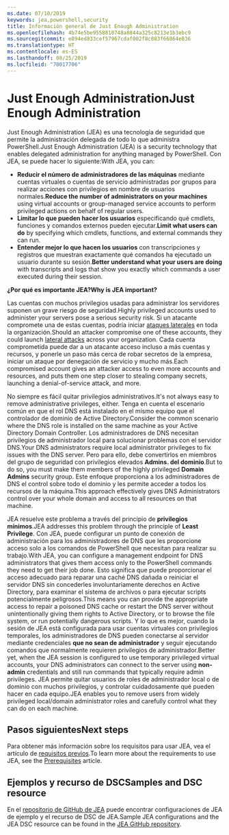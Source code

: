 ```yaml
---
ms.date: 07/10/2019
keywords: jea,powershell,security
title: Información general de Just Enough Administration
ms.openlocfilehash: 4b74e5be9558810748a8844a325c8213e1b3ebc9
ms.sourcegitcommit: e894ed833cef57967cdaf002f8c883f66864e836
ms.translationtype: HT
ms.contentlocale: es-ES
ms.lasthandoff: 08/25/2019
ms.locfileid: "70017706"
---
```

# <a name="just-enough-administration"></a><span data-ttu-id="ea135-103">Just Enough Administration</span><span class="sxs-lookup"><span data-stu-id="ea135-103">Just Enough Administration</span></span>

<span data-ttu-id="ea135-104">Just Enough Administration (JEA) es una tecnología de seguridad que permite la administración delegada de todo lo que administra PowerShell.</span><span class="sxs-lookup"><span data-stu-id="ea135-104">Just Enough Administration (JEA) is a security technology that enables delegated administration for anything managed by PowerShell.</span></span> <span data-ttu-id="ea135-105">Con JEA, se puede hacer lo siguiente:</span><span class="sxs-lookup"><span data-stu-id="ea135-105">With JEA, you can:</span></span>

- <span data-ttu-id="ea135-106">**Reducir el número de administradores de las máquinas** mediante cuentas virtuales o cuentas de servicio administradas por grupos para realizar acciones con privilegios en nombre de usuarios normales.</span><span class="sxs-lookup"><span data-stu-id="ea135-106">**Reduce the number of administrators on your machines** using virtual accounts or group-managed service accounts to perform privileged actions on behalf of regular users.</span></span>
- <span data-ttu-id="ea135-107">**Limitar lo que pueden hacer los usuarios** especificando qué cmdlets, funciones y comandos externos pueden ejecutar.</span><span class="sxs-lookup"><span data-stu-id="ea135-107">**Limit what users can do** by specifying which cmdlets, functions, and external commands they can run.</span></span>
- <span data-ttu-id="ea135-108">**Entender mejor lo que hacen los usuarios** con transcripciones y registros que muestran exactamente qué comandos ha ejecutado un usuario durante su sesión.</span><span class="sxs-lookup"><span data-stu-id="ea135-108">**Better understand what your users are doing** with transcripts and logs that show you exactly which commands a user executed during their session.</span></span>

<span data-ttu-id="ea135-109">**¿Por qué es importante JEA?**</span><span class="sxs-lookup"><span data-stu-id="ea135-109">**Why is JEA important?**</span></span>

<span data-ttu-id="ea135-110">Las cuentas con muchos privilegios usadas para administrar los servidores suponen un grave riesgo de seguridad.</span><span class="sxs-lookup"><span data-stu-id="ea135-110">Highly privileged accounts used to administer your servers pose a serious security risk.</span></span> <span data-ttu-id="ea135-111">Si un atacante compromete una de estas cuentas, podría iniciar [ataques laterales](https://aka.ms/pth) en toda la organización.</span><span class="sxs-lookup"><span data-stu-id="ea135-111">Should an attacker compromise one of these accounts, they could launch [lateral attacks](https://aka.ms/pth) across your organization.</span></span> <span data-ttu-id="ea135-112">Cada cuenta comprometida puede dar a un atacante acceso incluso a más cuentas y recursos, y ponerle un paso más cerca de robar secretos de la empresa, iniciar un ataque por denegación de servicio y mucho más.</span><span class="sxs-lookup"><span data-stu-id="ea135-112">Each compromised account gives an attacker access to even more accounts and resources, and puts them one step closer to stealing company secrets, launching a denial-of-service attack, and more.</span></span>

<span data-ttu-id="ea135-113">No siempre es fácil quitar privilegios administrativos.</span><span class="sxs-lookup"><span data-stu-id="ea135-113">It's not always easy to remove administrative privileges, either.</span></span> <span data-ttu-id="ea135-114">Tenga en cuenta el escenario común en que el rol DNS está instalado en el mismo equipo que el controlador de dominio de Active Directory.</span><span class="sxs-lookup"><span data-stu-id="ea135-114">Consider the common scenario where the DNS role is installed on the same machine as your Active Directory Domain Controller.</span></span> <span data-ttu-id="ea135-115">Los administradores de DNS necesitan privilegios de administrador local para solucionar problemas con el servidor DNS.</span><span class="sxs-lookup"><span data-stu-id="ea135-115">Your DNS administrators require local administrator privileges to fix issues with the DNS server.</span></span> <span data-ttu-id="ea135-116">Pero para ello, debe convertirlos en miembros del grupo de seguridad con privilegios elevados **Admins. del dominio**.</span><span class="sxs-lookup"><span data-stu-id="ea135-116">But to do so, you must make them members of the highly privileged **Domain Admins** security group.</span></span> <span data-ttu-id="ea135-117">Este enfoque proporciona a los administradores de DNS el control sobre todo el dominio y les permite acceder a todos los recursos de la máquina.</span><span class="sxs-lookup"><span data-stu-id="ea135-117">This approach effectively gives DNS Administrators control over your whole domain and access to all resources on that machine.</span></span>

<span data-ttu-id="ea135-118">JEA resuelve este problema a través del principio de **privilegios mínimos**.</span><span class="sxs-lookup"><span data-stu-id="ea135-118">JEA addresses this problem through the principle of **Least Privilege**.</span></span> <span data-ttu-id="ea135-119">Con JEA, puede configurar un punto de conexión de administración para los administradores de DNS que les proporcione acceso solo a los comandos de PowerShell que necesitan para realizar su trabajo.</span><span class="sxs-lookup"><span data-stu-id="ea135-119">With JEA, you can configure a management endpoint for DNS administrators that gives them access only to the PowerShell commands they need to get their job done.</span></span> <span data-ttu-id="ea135-120">Esto significa que puede proporcionar el acceso adecuado para reparar una caché DNS dañada o reiniciar el servidor DNS sin concederles involuntariamente derechos en Active Directory, para examinar el sistema de archivos o para ejecutar scripts potencialmente peligrosos.</span><span class="sxs-lookup"><span data-stu-id="ea135-120">This means you can provide the appropriate access to repair a poisoned DNS cache or restart the DNS server without unintentionally giving them rights to Active Directory, or to browse the file system, or run potentially dangerous scripts.</span></span> <span data-ttu-id="ea135-121">Y lo que es mejor, cuando la sesión de JEA está configurada para usar cuentas virtuales con privilegios temporales, los administradores de DNS pueden conectarse al servidor mediante credenciales **que no sean de administrador** y seguir ejecutando comandos que normalmente requieren privilegios de administrador.</span><span class="sxs-lookup"><span data-stu-id="ea135-121">Better yet, when the JEA session is configured to use temporary privileged virtual accounts, your DNS administrators can connect to the server using **non-admin** credentials and still run commands that typically require admin privileges.</span></span> <span data-ttu-id="ea135-122">JEA permite quitar usuarios de roles de administrador local o de dominio con muchos privilegios, y controlar cuidadosamente qué pueden hacer en cada equipo.</span><span class="sxs-lookup"><span data-stu-id="ea135-122">JEA enables you to remove users from widely privileged local/domain administrator roles and carefully control what they can do on each machine.</span></span>

## <a name="next-steps"></a><span data-ttu-id="ea135-123">Pasos siguientes</span><span class="sxs-lookup"><span data-stu-id="ea135-123">Next steps</span></span>

<span data-ttu-id="ea135-124">Para obtener más información sobre los requisitos para usar JEA, vea el artículo de [requisitos previos](prerequisites.md).</span><span class="sxs-lookup"><span data-stu-id="ea135-124">To learn more about the requirements to use JEA, see the [Prerequisites](prerequisites.md) article.</span></span>

## <a name="samples-and-dsc-resource"></a><span data-ttu-id="ea135-125">Ejemplos y recurso de DSC</span><span class="sxs-lookup"><span data-stu-id="ea135-125">Samples and DSC resource</span></span>

<span data-ttu-id="ea135-126">En el [repositorio de GitHub de JEA](https://github.com/PowerShell/JEA) puede encontrar configuraciones de JEA de ejemplo y el recurso de DSC de JEA.</span><span class="sxs-lookup"><span data-stu-id="ea135-126">Sample JEA configurations and the JEA DSC resource can be found in the [JEA GitHub repository](https://github.com/PowerShell/JEA).</span></span>
